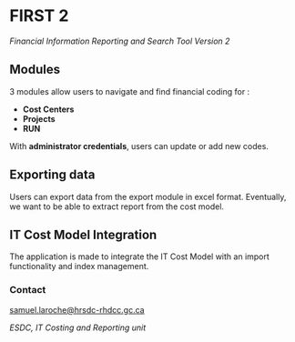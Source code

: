 # FIRST 2
 *Financial Information Reporting and Search Tool Version 2*

## Modules
3 modules allow users to navigate and find financial coding for :
* **Cost Centers**
* **Projects**
* **RUN**

With **administrator credentials**, users can update or add new codes.

## Exporting data
Users can export data from the export module in excel format. Eventually, we want to be able to extract report from the cost model.

## IT Cost Model Integration

The application is made to integrate the IT Cost Model with an import functionality and index management.

### Contact

samuel.laroche@hrsdc-rhdcc.gc.ca

*ESDC, IT Costing and Reporting unit*

